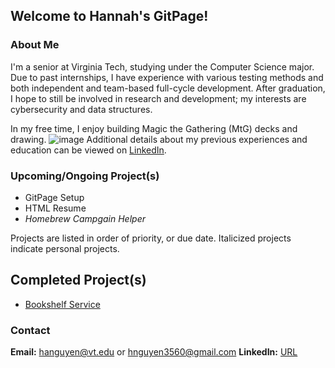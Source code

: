 ## Welcome to Hannah's GitPage!
### About Me

I'm a senior at Virginia Tech, studying under the Computer Science major.  Due to past internships, I have experience with various testing methods and both independent and team-based full-cycle development.  After graduation, I hope to still be involved in research and development; my interests are cybersecurity and data structures.

In my free time, I enjoy building Magic the Gathering (MtG) decks and drawing.
![image](https://user-images.githubusercontent.com/37476370/91198635-cb7d7300-e6ca-11ea-9e86-fa60d2ad4b7e.png)
Additional details about my previous experiences and education can be viewed on [LinkedIn](https://www.linkedin.com/in/hn-3560/).

### Upcoming/Ongoing Project(s)

- GitPage Setup
- HTML Resume
- _Homebrew Campgain Helper_

Projects are listed in order of priority, or due date.  Italicized projects indicate personal projects.

## Completed Project(s)

- [Bookshelf Service](https://github.com/HannahN-P/Bookshelf-Project)

### Contact

**Email:** hanguyen@vt.edu or hnguyen3560@gmail.com
**LinkedIn:** [URL](https://www.linkedin.com/in/hn-3560/)
